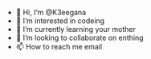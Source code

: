 - 👋 Hi, I’m @K3eegana
- 👀 I’m interested in codeing
- 🌱 I’m currently learning your mother
- 💞️ I’m looking to collaborate on enthing 
- 📫 How to reach me email

<!---
K3eegana/K3eegana is a ✨ special ✨ repository because its `README.md` (this file) appears on your GitHub profile.
You can click the Preview link to take a look at your changes.
---> 
